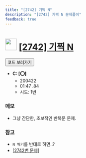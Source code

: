 ```yaml
---
title: "[2742] 기찍 N"
description: "[2742] 기찍 N 문제풀이"
feedback: true
---
```

<h1><img src="https://doky.space/assets/icpclev/b3.svg" height="37px"> <a href="http://icpc.me/2742">[2742] 기찍 N</a></h1>

<a href="https://github.com/DokySp/acmicpc-practice/tree/master/2742"><button class="btn btn-info">코드 보러가기</button></a>

- **C: [:o:]**
  - 200422
  - 01:47 .84 
  - 시도: 1번

### 메모
 - 그냥 간단한, 초보적인 반복문 문제.

### 참고
 - `N 찍기`를 반대로 하면..?
 - [[2742번 문제]](http://icpc.me/2741)
